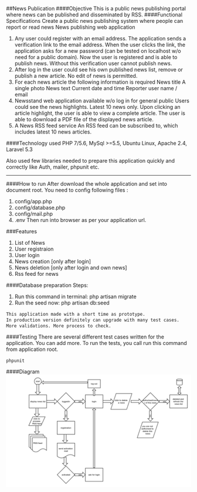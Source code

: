 ##News Publication
####Objective
   This is a public news publishing portal where news can be published and disseminated by RSS.
 ####Functional Specifications
   Create a public news publishing system where people can report or read news
   News publishing web application
   1. Any user could register with an email address. The application sends a verification link to the email address. When the user clicks the link, the application asks for a new password (can be tested on localhost w/o need for a public domain). Now the user is registered and is able to publish news. Without this verification user cannot publish news.
   2. After log in the user could see his own published news list, remove or publish a new article. No edit of news is permitted.
   3. For each news article the following information is required
   News title
   A single photo
   News text
   Current date and time
   Reporter user name / email
   4. Newsstand web application available w/o log in for general public
   Users could see the news highlights. Latest 10 news only.
   Upon clicking an article highlight, the user is able to view a complete article.
   The user is able to download a PDF file of the displayed news article.
   5. A News RSS feed service
   An RSS feed can be subscribed to, which includes latest 10 news articles.

####Technology used
PHP 7/5.6, MySql >=5.5, Ubuntu Linux, Apache 2.4, Laravel 5.3

Also used few libraries needed to prepare this application quickly and correctly like Auth, mailer, phpunit etc.

---
####How to run
After download the whole application and set into document root. You need to config following files :
1. config/app.php
2. config/database.php
3. config/mail.php
4. .env
Then run into browser as per your application url.

###Features
1. List of News
2. User registraion
3. User login
4. News creation [only after login]
5. News deletion [only after login and own news]
6. Rss feed for news

####Database preparation
Steps:
1. Run this command in terminal: php artisan migrate
2. Run the seed now: php artisan db:seed

```
This application made with a short time as prototype.
In production version definitely can upgrade with many test cases.
More validations. More process to check.
 ```

####Testing
There are several different test cases written for the application. You can add more. To run the tests, you call run this command from application root.
```
phpunit
```

####Diagram
![ScreenShot](dfd.png)